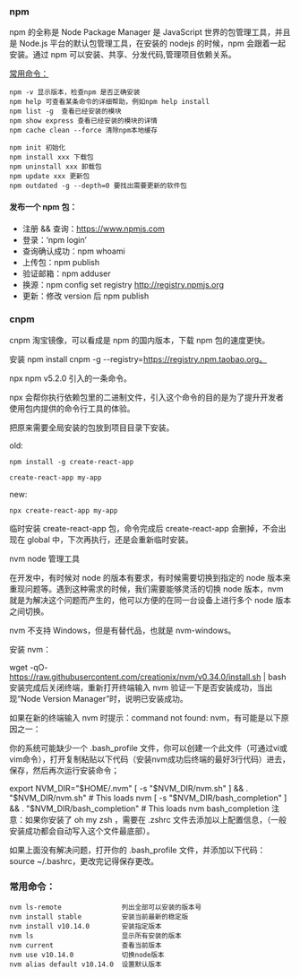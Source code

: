 ### npm
npm 的全称是 Node Package Manager 是 JavaScript 世界的包管理工具，并且是 Node.js 平台的默认包管理工具，在安装的 nodejs 的时候，npm 会跟着一起安装。通过 npm 可以安装、共享、分发代码,管理项目依赖关系。

[常用命令：](http://www.cnblogs.com/PeunZhang/p/5553574.html)
```
npm -v 显示版本，检查npm 是否正确安装
npm help 可查看某条命令的详细帮助，例如npm help install
npm list -g  查看已经安装的模块
npm show express 查看已经安装的模块的详情 
npm cache clean --force 清除npm本地缓存

npm init 初始化
npm install xxx 下载包
npm uninstall xxx 卸载包
npm update xxx 更新包
npm outdated -g --depth=0 要找出需要更新的软件包
```
#### 发布一个 npm 包：
* 注册 && 查询：https://www.npmjs.com
* 登录：‘npm login’
* 查询确认成功：npm whoami
* 上传包：npm publish
* 验证邮箱：npm adduser
* 换源：npm config set registry http://registry.npmjs.org
* 更新：修改 version 后 npm publish

### cnpm
cnpm 淘宝镜像，可以看成是 npm 的国内版本，下载 npm 包的速度更快。

安装 npm install cnpm -g --registry=https://registry.npm.taobao.org。

npx
npm v5.2.0 引入的一条命令。

npx 会帮你执行依赖包里的二进制文件，引入这个命令的目的是为了提升开发者使用包内提供的命令行工具的体验。

把原来需要全局安装的包放到项目目录下安装。

old:
```
npm install -g create-react-app

create-react-app my-app
```
new:
```
npx create-react-app my-app
```
临时安装 create-react-app 包，命令完成后 create-react-app 会删掉，不会出现在 global 中，下次再执行，还是会重新临时安装。

nvm
node 管理工具

在开发中，有时候对 node 的版本有要求，有时候需要切换到指定的 node 版本来重现问题等。遇到这种需求的时候，我们需要能够灵活的切换 node 版本，nvm 就是为解决这个问题而产生的，他可以方便的在同一台设备上进行多个 node 版本之间切换。

nvm 不支持 Windows，但是有替代品，也就是 nvm-windows。

安装 nvm：

wget -qO- https://raw.githubusercontent.com/creationix/nvm/v0.34.0/install.sh | bash
安装完成后关闭终端，重新打开终端输入 nvm 验证一下是否安装成功，当出现“Node Version Manager”时，说明已安装成功。

如果在新的终端输入 nvm 时提示：command not found: nvm，有可能是以下原因之一：

你的系统可能缺少一个 .bash_profile 文件，你可以创建一个此文件（可通过vi或vim命令），打开复制粘贴以下代码（安装nvm成功后终端的最好3行代码）进去，保存，然后再次运行安装命令；

export NVM_DIR="$HOME/.nvm"
[ -s "$NVM_DIR/nvm.sh" ] && \. "$NVM_DIR/nvm.sh"  # This loads nvm
[ -s "$NVM_DIR/bash_completion" ] && \. "$NVM_DIR/bash_completion"  # This loads nvm bash_completion
注意：如果你安装了 oh my zsh ，需要在 .zshrc 文件去添加以上配置信息，（一般安装成功都会自动写入这个文件最底部）。

如果上面没有解决问题，打开你的 .bash_profile 文件，并添加以下代码：
source ~/.bashrc，更改完记得保存更改。

### 常用命令：
```
nvm ls-remote               列出全部可以安装的版本号
nvm install stable          安装当前最新的稳定版
nvm install v10.14.0        安装指定版本
nvm ls                      显示所有安装的版本
nvm current                 查看当前版本
nvm use v10.14.0            切换node版本
nvm alias default v10.14.0  设置默认版本
```